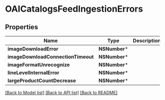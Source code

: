 # OAICatalogsFeedIngestionErrors

## Properties
Name | Type | Description | Notes
------------ | ------------- | ------------- | -------------
**imageDownloadError** | **NSNumber*** |  | [optional] 
**imageDownloadConnectionTimeout** | **NSNumber*** |  | [optional] 
**imageFormatUnrecognize** | **NSNumber*** |  | [optional] 
**lineLevelInternalError** | **NSNumber*** |  | [optional] 
**largeProductCountDecrease** | **NSNumber*** |  | [optional] 

[[Back to Model list]](../README.md#documentation-for-models) [[Back to API list]](../README.md#documentation-for-api-endpoints) [[Back to README]](../README.md)


